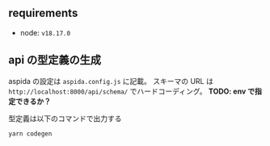 ## requirements

+ node: `v18.17.0`

## api の型定義の生成

aspida の設定は `aspida.config.js` に記載。
スキーマの URL は `http://localhost:8000/api/schema/` でハードコーディング。 **TODO: env で指定できるか？**

型定義は以下のコマンドで出力する

```
yarn codegen
```
